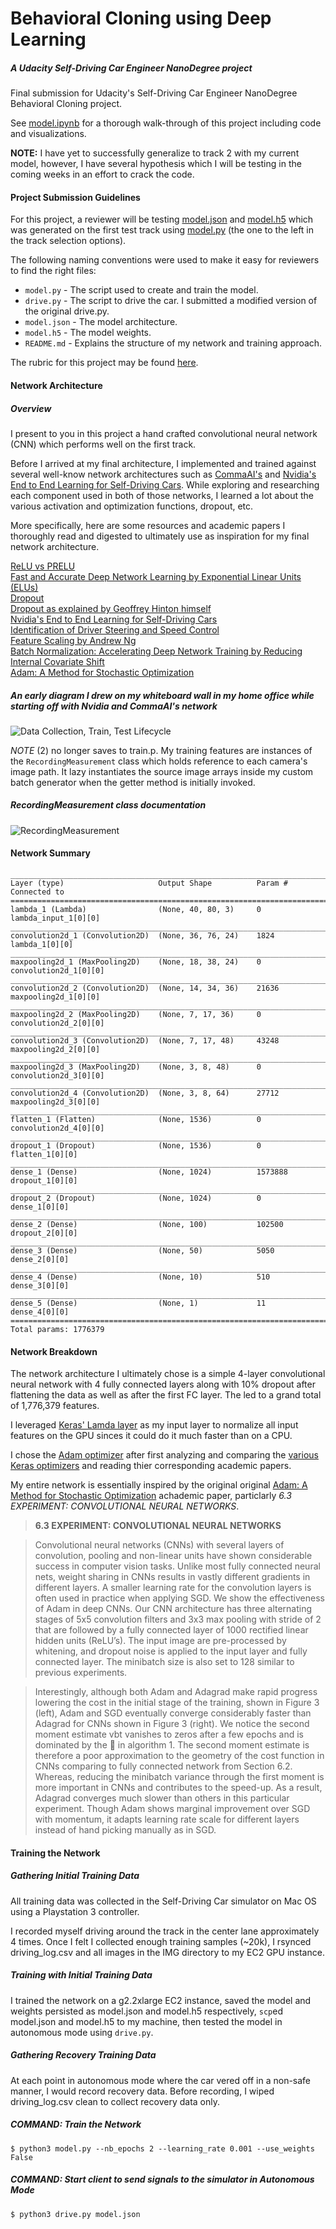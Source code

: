 # Behavioral Cloning using Deep Learning
##### A Udacity Self-Driving Car Engineer NanoDegree project

Final submission for Udacity's Self-Driving Car Engineer NanoDegree Behavioral Cloning project.

See [model.ipynb](model.ipynb) for a thorough walk-through of this project including code and visualizations.

**NOTE:** I have yet to successfully generalize to track 2 with my current model, however, I have several hypothesis which I will be testing in the coming weeks in an effort to crack the code.

#### Project Submission Guidelines

For this project, a reviewer will be testing [model.json](model.json) and [model.h5](model.h5) which was generated on the first test track using [model.py](model.py) (the one to the left in the track selection options).

The following naming conventions were used to make it easy for reviewers to find the right files:

* `model.py` - The script used to create and train the model.
* `drive.py` - The script to drive the car. I submitted a modified version of the original drive.py.
* `model.json` - The model architecture.
* `model.h5` - The model weights.
* `README.md` - Explains the structure of my network and training approach.

The rubric for this project may be found [here](https://review.udacity.com/#!/rubrics/432/view).

#### Network Architecture

##### Overview

I present to you in this project a hand crafted convolutional neural network (CNN) which performs well on the first track.

Before I arrived at my final architecture, I implemented and trained against several well-know network architectures such as [CommaAI's](https://github.com/commaai/research/blob/master/train_steering_model.py) and [Nvidia's End to End Learning for Self-Driving Cars](http://images.nvidia.com/content/tegra/automotive/images/2016/solutions/pdf/end-to-end-dl-using-px.pdf). While exploring and researching each component used in both of those networks, I learned a lot about the various activation and optimization functions, dropout, etc.

More specifically, here are some resources and academic papers I thoroughly read and digested to ultimately use as inspiration for my final network architecture.

[ReLU vs PRELU](https://arxiv.org/pdf/1502.01852v1.pdf)  
[Fast and Accurate Deep Network Learning by Exponential Linear Units (ELUs)](https://arxiv.org/abs/1511.07289)  
[Dropout](http://www.cs.toronto.edu/~rsalakhu/papers/srivastava14a.pdf)  
[Dropout as explained by Geoffrey Hinton himself](https://www.youtube.com/watch?v=vAVOY8frLlQ)  
[Nvidia's End to End Learning for Self-Driving Cars](http://images.nvidia.com/content/tegra/automotive/images/2016/solutions/pdf/end-to-end-dl-using-px.pdf)  
[Identification of Driver Steering and Speed Control](http://www2.eng.cam.ac.uk/~djc13/vehicledynamics/downloads/Odhams_PhDthesis_Sep06.pdf)  
[Feature Scaling by Andrew Ng](https://youtu.be/aJmorz9gD4g)  
[Batch Normalization: Accelerating Deep Network Training by Reducing Internal Covariate Shift](https://arxiv.org/abs/1502.03167)  
[Adam: A Method for Stochastic Optimization](https://arxiv.org/abs/1412.6980v8)  

##### An early diagram I drew on my whiteboard wall in my home office while starting off with Nvidia and CommaAI's network

![Data Collection, Train, Test Lifecycle](docs/images/data_collect_train_test_lifecycle.jpg)

_NOTE_ (2) no longer saves to train.p. My training features are instances of the `RecordingMeasurement` class which holds reference to each camera's image path. It lazy instantiates the source image arrays inside my custom batch generator when the getter method is initially invoked.

##### RecordingMeasurement class documentation

![RecordingMeasurement](docs/architecture/recording_measurement_class.png)


#### Network Summary

```
____________________________________________________________________________________________________
Layer (type)                     Output Shape          Param #     Connected to                     
====================================================================================================
lambda_1 (Lambda)                (None, 40, 80, 3)     0           lambda_input_1[0][0]             
____________________________________________________________________________________________________
convolution2d_1 (Convolution2D)  (None, 36, 76, 24)    1824        lambda_1[0][0]                   
____________________________________________________________________________________________________
maxpooling2d_1 (MaxPooling2D)    (None, 18, 38, 24)    0           convolution2d_1[0][0]            
____________________________________________________________________________________________________
convolution2d_2 (Convolution2D)  (None, 14, 34, 36)    21636       maxpooling2d_1[0][0]             
____________________________________________________________________________________________________
maxpooling2d_2 (MaxPooling2D)    (None, 7, 17, 36)     0           convolution2d_2[0][0]            
____________________________________________________________________________________________________
convolution2d_3 (Convolution2D)  (None, 7, 17, 48)     43248       maxpooling2d_2[0][0]             
____________________________________________________________________________________________________
maxpooling2d_3 (MaxPooling2D)    (None, 3, 8, 48)      0           convolution2d_3[0][0]            
____________________________________________________________________________________________________
convolution2d_4 (Convolution2D)  (None, 3, 8, 64)      27712       maxpooling2d_3[0][0]             
____________________________________________________________________________________________________
flatten_1 (Flatten)              (None, 1536)          0           convolution2d_4[0][0]            
____________________________________________________________________________________________________
dropout_1 (Dropout)              (None, 1536)          0           flatten_1[0][0]                  
____________________________________________________________________________________________________
dense_1 (Dense)                  (None, 1024)          1573888     dropout_1[0][0]                  
____________________________________________________________________________________________________
dropout_2 (Dropout)              (None, 1024)          0           dense_1[0][0]                    
____________________________________________________________________________________________________
dense_2 (Dense)                  (None, 100)           102500      dropout_2[0][0]                  
____________________________________________________________________________________________________
dense_3 (Dense)                  (None, 50)            5050        dense_2[0][0]                    
____________________________________________________________________________________________________
dense_4 (Dense)                  (None, 10)            510         dense_3[0][0]                    
____________________________________________________________________________________________________
dense_5 (Dense)                  (None, 1)             11          dense_4[0][0]                    
====================================================================================================
Total params: 1776379
```

#### Network Breakdown

The network architecture I ultimately chose is a simple 4-layer convolutional neural network with 4 fully connected layers along with 10% dropout after flattening the data as well as after the first FC layer. The led to a grand total of 1,776,379 features.

I leveraged [Keras' Lamda layer](https://keras.io/layers/core/#lambda) as my input layer to normalize all input features on the GPU sinces it could do it much faster than on a CPU.

I chose the [Adam optimizer](https://keras.io/optimizers/#adam) after first analyzing and comparing the [various Keras optimizers](https://keras.io/optimizers/) and reading thier corresponding academic papers. 

My entire network is essentially inspired by the original original [Adam: A Method for Stochastic Optimization](https://arxiv.org/abs/1412.6980v8) achademic paper, particlarly _6.3 EXPERIMENT: CONVOLUTIONAL NEURAL NETWORKS_.

> **6.3 EXPERIMENT: CONVOLUTIONAL NEURAL NETWORKS**

> Convolutional neural networks (CNNs) with several layers of convolution, pooling and non-linear
units have shown considerable success in computer vision tasks. Unlike most fully connected neural
nets, weight sharing in CNNs results in vastly different gradients in different layers. A smaller
learning rate for the convolution layers is often used in practice when applying SGD. We show the
effectiveness of Adam in deep CNNs. Our CNN architecture has three alternating stages of 5x5
convolution filters and 3x3 max pooling with stride of 2 that are followed by a fully connected layer
of 1000 rectified linear hidden units (ReLU’s). The input image are pre-processed by whitening, and dropout noise is applied to the input layer and fully connected layer. The minibatch size is also set
to 128 similar to previous experiments.

> Interestingly, although both Adam and Adagrad make rapid progress lowering the cost in the initial
stage of the training, shown in Figure 3 (left), Adam and SGD eventually converge considerably
faster than Adagrad for CNNs shown in Figure 3 (right). We notice the second moment estimate vbt
vanishes to zeros after a few epochs and is dominated by the  in algorithm 1. The second moment
estimate is therefore a poor approximation to the geometry of the cost function in CNNs comparing
to fully connected network from Section 6.2. Whereas, reducing the minibatch variance through
the first moment is more important in CNNs and contributes to the speed-up. As a result, Adagrad
converges much slower than others in this particular experiment. Though Adam shows marginal
improvement over SGD with momentum, it adapts learning rate scale for different layers instead of
hand picking manually as in SGD.


#### Training the Network

##### Gathering Initial Training Data

All training data was collected in the Self-Driving Car simulator on Mac OS using a Playstation 3 controller. 

I recorded myself driving around the track in the center lane approximately 4 times. Once I felt I collected enough training samples (~20k), I rsynced driving_log.csv and all images in the IMG directory to my EC2 GPU instance.

##### Training with Initial Training Data

I trained the network on a g2.2xlarge EC2 instance, saved the model and weights persisted as model.json and model.h5 respectively, `scp`ed model.json and model.h5 to my machine, then tested the model in autonomous mode using `drive.py`.

##### Gathering Recovery Training Data

At each point in autonomous mode where the car vered off in a non-safe manner, I would record recovery data. Before recording, I wiped driving_log.csv clean to collect recovery data only.

##### COMMAND: Train the Network

`$ python3 model.py --nb_epochs 2 --learning_rate 0.001 --use_weights False`

##### COMMAND: Start client to send signals to the simulator in Autonomous Mode

`$ python3 drive.py model.json`



